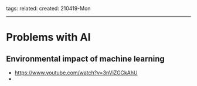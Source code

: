 tags: 
related: 
created: 210419-Mon

--- 

# Problems with AI

## Environmental impact of machine learning

- https://www.youtube.com/watch?v=3nViZGCkAhU
- 
